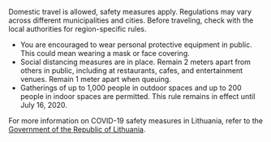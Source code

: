 Domestic travel is allowed, safety measures apply. Regulations may vary across different municipalities and cities. Before traveling, check with the local authorities for region-specific rules.

- You are encouraged to wear personal protective equipment in public. This could mean wearing a mask or face covering.
- Social distancing measures are in place. Remain 2 meters apart from others in public, including at restaurants, cafes, and entertainment venues. Remain 1 meter apart when queuing.
- Gatherings of up to 1,000 people in outdoor spaces and up to 200 people in indoor spaces are permitted. This rule remains in effect until July 16, 2020.

For more information on COVID-19 safety measures in Lithuania, refer to the [Government of the Republic of Lithuania](https://lrv.lt/en/news/covid-19-related-restrictions-as-of-17-june-2020).
